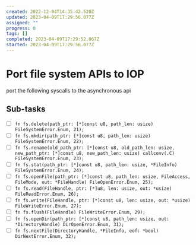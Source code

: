 ```yaml
---
created: 2022-12-04T14:35:42.520Z
updated: 2023-04-09T17:29:56.077Z
assigned: ""
progress: 0
tags: []
completed: 2023-04-09T17:29:52.867Z
started: 2023-04-09T17:29:56.077Z
---
```


# Port file system APIs to IOP

port the following syscalls to the asynchronous api

## Sub-tasks

- [ ] `fn fs.delete(path_ptr: [*]const u8, path_len: usize) FileSystemError.Enum, 21);`
- [ ] `fn fs.mkdir(path_ptr: [*]const u8, path_len: usize) FileSystemError.Enum, 22);`
- [ ] `fn fs.rename(old_path_ptr: [*]const u8, old_path_len: usize, new_path_ptr: [*]const u8, new_path_len: usize) callconv(.C) FileSystemError.Enum, 23);`
- [ ] `fn fs.stat(path_ptr: [*]const u8, path_len: usize, *FileInfo) FileSystemError.Enum, 24);`
- [ ] `fn fs.openFile(path_ptr: [*]const u8, path_len: usize, FileAccess, FileMode, out: *FileHandle) FileOpenError.Enum, 25);`
- [ ] `fn fs.read(FileHandle, ptr: [*]u8, len: usize, out: *usize) FileReadError.Enum, 26);`
- [ ] `fn fs.write(FileHandle, ptr: [*]const u8, len: usize, out: *usize) FileWriteError.Enum, 27);`
- [ ] `fn fs.flush(FileHandle) FileWriteError.Enum, 29);`
- [ ] `fn fs.openDir(path_ptr: [*]const u8, path_len: usize, out: *DirectoryHandle) DirOpenError.Enum, 31);`
- [ ] `fn fs.nextFile(DirectoryHandle, *FileInfo, eof: *bool) DirNextError.Enum, 32);`
